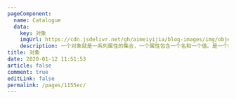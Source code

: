 ```yaml
---
pageComponent: 
  name: Catalogue
  data: 
    key: 对象
    imgUrl: https://cdn.jsdelivr.net/gh/aimeiyijia/blog-images/img/object.jpg
    description: 一个对象就是一系列属性的集合，一个属性包含一个名和一个值。是一个拥有属性和类型的实体。
title: 对象
date: 2020-01-12 11:51:53
article: false
comment: true
editLink: false
permalink: /pages/1155ec/
---
```

